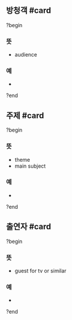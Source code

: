 ## 방청객 #card
?begin
### 뜻
- audience
### 예
-
?end

## 주제 #card
?begin
### 뜻
- theme
- main subject
### 예
-
?end

## 출연자 #card
?begin
### 뜻
- guest for tv or similar
### 예
-
?end
